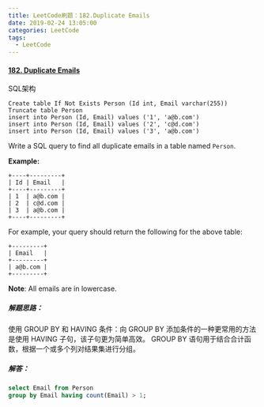 ```yaml
---
title: LeetCode刷题：182.Duplicate Emails
date: 2019-02-24 13:05:00
categories: LeetCode
tags:
  - LeetCode
---
```

#### [182\. Duplicate Emails](https://leetcode-cn.com/problems/duplicate-emails/)

SQL架构
```
Create table If Not Exists Person (Id int, Email varchar(255))
Truncate table Person
insert into Person (Id, Email) values ('1', 'a@b.com')
insert into Person (Id, Email) values ('2', 'c@d.com')
insert into Person (Id, Email) values ('3', 'a@b.com')
```
Write a SQL query to find all duplicate emails in a table named `Person`.

**Example:**
```
+----+---------+
| Id | Email   |
+----+---------+
| 1  | a@b.com |
| 2  | c@d.com |
| 3  | a@b.com |
+----+---------+
```
For example, your query should return the following for the above table:
```
+---------+
| Email   |
+---------+
| a@b.com |
+---------+
```
**Note**: All emails are in lowercase.
##### 解题思路：
使用 GROUP BY 和 HAVING 条件：向 GROUP BY 添加条件的一种更常用的方法是使用 HAVING 子句，该子句更为简单高效。
GROUP BY 语句用于结合合计函数，根据一个或多个列对结果集进行分组。
##### 解答：
```sql
select Email from Person
group by Email having count(Email) > 1;
```